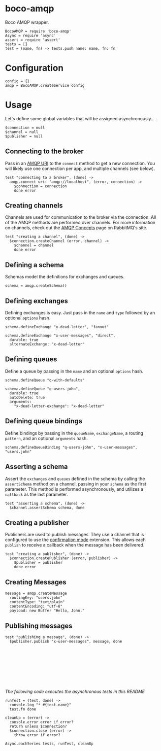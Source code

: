 # boco-amqp

Boco AMQP wrapper.

    BocoAMQP = require 'boco-amqp'
    Async = require 'async'
    assert = require 'assert'
    tests = []
    test = (name, fn) -> tests.push name: name, fn: fn

# Configuration

    config = {}
    amqp = BocoAMQP.createService config

# Usage

Let's define some global variables that will be assigned asynchronously...

    $connection = null
    $channel = null
    $publisher = null

## Connecting to the broker

Pass in an [AMQP URI] to the `connect` method to get a new connection. You will likely use one connection per app, and multiple channels (see below).

    test "connecting to a broker", (done) ->
      amqp.connect uri: "amqp://localhost", (error, connection) ->
        $connection = connection
        done error

## Creating channels


Channels are used for communication to the broker via the connection. All of the AMQP methods are performed over channels. For more information on channels, check out the [AMQP Concepts] page on RabbitMQ's site.

    test "creating a channel", (done) ->
      $connection.createChannel (error, channel) ->
        $channel = channel
        done error


## Defining a schema

Schemas model the definitions for exchanges and queues.

    schema = amqp.createSchema()


## Defining exchanges

Defining exchanges is easy. Just pass in the `name` and `type` followed by an optional `options` hash.

    schema.defineExchange "x-dead-letter", "fanout"

    schema.defineExchange "x-user-messages", "direct",
      durable: true
      alternateExchange: "x-dead-letter"

## Defining queues

Define a queue by passing in the `name` and an optional `options` hash.

    schema.defineQueue "q-with-defaults"

    schema.defineQueue "q-users-john",
      durable: true
      autoDelete: true
      arguments:
        "x-dead-letter-exchange": "x-dead-letter"

## Defining queue bindings

Define bindings by passing in the `queueName`, `exchangeName`, a routing `pattern`, and an optional `arguments` hash.

    schema.defineQueueBinding "q-users-john", "x-user-messages", "users.john"

## Asserting a schema

Assert the `exchanges` and `queues` defined in the schema by calling the `assertSchema` method on a channel, passing in your `schema` as the first parameter. This method is performed asynchronously, and utilizes a `callback` as the last parameter.

    test "asserting a schema", (done) ->
      $channel.assertSchema schema, done

## Creating a publisher

Publishers are used to publish messages. They use a channel that is configured to use the [confirmation mode] extension. This allows each `publish` to receive a callback when the message has been delivered.

    test "creating a publisher", (done) ->
      $connection.createPublisher (error, publisher) ->
        $publisher = publisher
        done error

## Creating Messages

    message = amqp.createMessage
      routingKey: "users.john"
      contentType: "text/plain"
      contentEncoding: "utf-8"
      payload: new Buffer "Hello, John."

## Publishing messages

    test "publishing a message", (done) ->
      $publisher.publish "x-user-messages", message, done

<br><br><br><br>
---

_The following code executes the asynchronous tests in this README_

    runTest = (test, done) ->
      console.log "* #{test.name}"
      test.fn done

    cleanUp = (error) ->
      console.error error if error?
      return unless $connection?
      $connection.close (error) ->
        throw error if error?

    Async.eachSeries tests, runTest, cleanUp


[AMQP URI]: https://www.rabbitmq.com/uri-spec.html
[confirmation mode]: https://www.rabbitmq.com/confirms.html
[AMQP Concepts]: https://www.rabbitmq.com/tutorials/amqp-concepts.html
